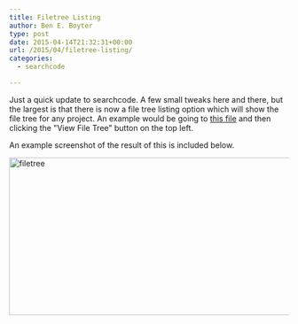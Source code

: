 ```yaml
---
title: Filetree Listing
author: Ben E. Boyter
type: post
date: 2015-04-14T21:32:31+00:00
url: /2015/04/filetree-listing/
categories:
  - searchcode

---
```

Just a quick update to searchcode. A few small tweaks here and there, but the largest is that there is now a file tree listing option which will show the file tree for any project. An example would be going to [this file][1] and then clicking the "View File Tree" button on the top left.

An example screenshot of the result of this is included below.

[<img class="alignnone size-large wp-image-1091" src="http://www.boyter.org/wp-content/uploads/2015/04/filetree-1024x556.png" alt="filetree" width="525" height="285" srcset="http://localhost/boyter.org/wp-content/uploads/2015/04/filetree-1024x556.png 1024w, http://localhost/boyter.org/wp-content/uploads/2015/04/filetree-300x163.png 300w" sizes="(max-width: 525px) 100vw, 525px" />][2]

 [1]: https://searchcode.com/codesearch/view/92885393/
 [2]: http://www.boyter.org/wp-content/uploads/2015/04/filetree.png